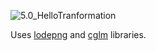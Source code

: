 ![5.0_HelloTranformation](/screenshots/5.0_HelloTranformation)

Uses [lodepng](https://lodev.org/lodepng/) and [cglm](https://github.com/recp/cglm) libraries.

